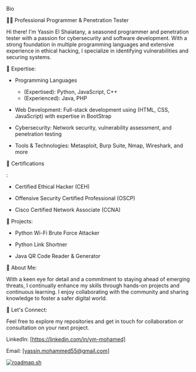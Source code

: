 Bio

👨‍💻 Professional Programmer & Penetration Tester

Hi there! I'm Yassin El Shaiatany, a seasoned programmer and penetration tester with a passion for cybersecurity and software development. With a strong foundation in multiple programming languages and extensive experience in ethical hacking, I specialize in identifying vulnerabilities and securing systems.

🔹 Expertise:

- Programming Languages 
  * (Expertised): Python, JavaScript, C++
  * (Experienced): Java, PHP

- Web Development: Full-stack development using (HTML, CSS, JavaScript) with expertise in BootStrap

- Cybersecurity: Network security, vulnerability assessment, and penetration testing

- Tools & Technologies: Metasploit, Burp Suite, Nmap, Wireshark, and more

🔹 Certifications

:

- Certified Ethical Hacker (CEH)

- Offensive Security Certified Professional (OSCP)

- Cisco Certified Network Associate (CCNA)

🔹 Projects:

- Python Wi-Fi Brute Force Attacker

- Python Link Shortner

- Java QR Code Reader & Generator

🔹 About Me:

   With a keen eye for detail and a commitment to staying ahead of emerging threats, I continually enhance my skills through hands-on projects and continuous learning. I enjoy collaborating with the community and 
   sharing knowledge to foster a safer digital world.

🔹 Let's Connect:

   Feel free to explore my repositories and get in touch for collaboration or consultation on your next project.

 LinkedIn: [https://linkedin.com/in/ym-mohamed]

 Email: [yassin.mohammed55@gmail.com]

[![roadmap.sh](https://roadmap.sh/card/wide/6606be68da1671f986d7c560?variant=dark)](https://roadmap.sh)
